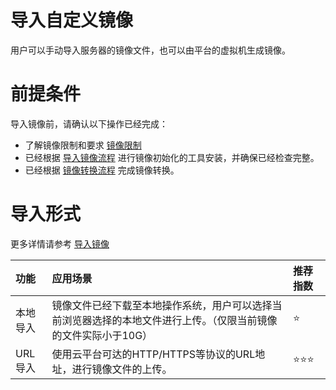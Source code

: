 # 导入自定义镜像

用户可以手动导入服务器的镜像文件，也可以由平台的虚拟机生成镜像。

# 前提条件
导入镜像前，请确认以下操作已经完成：
* 了解镜像限制和要求 [镜像限制](https://docs.ucloud.cn/UCloudStack/customimage/README?id=_2-镜像限制) 
* 已经根据 [导入镜像流程](https://docs.ucloud.cn/UCloudStack/customimage/README?id=_3-导入镜像流程) 进行镜像初始化的工具安装，并确保已经检查完整。
* 已经根据  [镜像转换流程](UCloudStack/customimage/convert.md) 完成镜像转换。

# 导入形式
更多详情请参考 [导入镜像](UCloudStack/userguide/image?id=_43-导入镜像)

|功能           |应用场景   | 推荐指数
|:----------------|:------------|:------------
|本地导入|镜像文件已经下载至本地操作系统，用户可以选择当前浏览器选择的本地文件进行上传。（仅限当前镜像的文件实际小于10G）|⭐
|URL导入|使用云平台可达的HTTP/HTTPS等协议的URL地址，进行镜像文件的上传。|⭐⭐⭐
